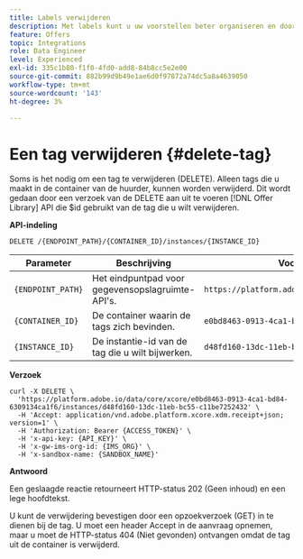 ```yaml
---
title: Labels verwijderen
description: Met labels kunt u uw voorstellen beter organiseren en doorlopen.
feature: Offers
topic: Integrations
role: Data Engineer
level: Experienced
exl-id: 335c1b80-f1f0-4fd0-add8-84b8cc5e2e00
source-git-commit: 882b99d9b49e1ae6d0f97872a74dc5a8a4639050
workflow-type: tm+mt
source-wordcount: '143'
ht-degree: 3%

---
```


# Een tag verwijderen {#delete-tag}

Soms is het nodig om een tag te verwijderen (DELETE). Alleen tags die u maakt in de container van de huurder, kunnen worden verwijderd. Dit wordt gedaan door een verzoek van de DELETE aan uit te voeren [!DNL Offer Library] API die $id gebruikt van de tag die u wilt verwijderen.

**API-indeling**

```http
DELETE /{ENDPOINT_PATH}/{CONTAINER_ID}/instances/{INSTANCE_ID}
```

| Parameter | Beschrijving | Voorbeeld |
| --------- | ----------- | ------- |
| `{ENDPOINT_PATH}` | Het eindpuntpad voor gegevensopslagruimte-API&#39;s. | `https://platform.adobe.io/data/core/xcore/` |
| `{CONTAINER_ID}` | De container waarin de tags zich bevinden. | `e0bd8463-0913-4ca1-bd84-6309134ca1f6` |
| `{INSTANCE_ID}` | De instantie-id van de tag die u wilt bijwerken. | `d48fd160-13dc-11eb-bc55-c11be7252432` |

**Verzoek**

```shell
curl -X DELETE \
  'https://platform.adobe.io/data/core/xcore/e0bd8463-0913-4ca1-bd84-6309134ca1f6/instances/d48fd160-13dc-11eb-bc55-c11be7252432' \
  -H 'Accept: application/vnd.adobe.platform.xcore.xdm.receipt+json; version=1' \
  -H 'Authorization: Bearer {ACCESS_TOKEN}' \
  -H 'x-api-key: {API_KEY}' \
  -H 'x-gw-ims-org-id: {IMS_ORG}' \
  -H 'x-sandbox-name: {SANDBOX_NAME}'
```

**Antwoord**

Een geslaagde reactie retourneert HTTP-status 202 (Geen inhoud) en een lege hoofdtekst.

U kunt de verwijdering bevestigen door een opzoekverzoek (GET) in te dienen bij de tag. U moet een header Accept in de aanvraag opnemen, maar u moet de HTTP-status 404 (Niet gevonden) ontvangen omdat de tag uit de container is verwijderd.
